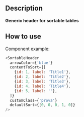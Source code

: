 ## Description

**Generic header for sortable tables**

## How to use

Component example:

```js
<SortableHeader
  arrowColor={'blue'}
  contentToSort={[
    {id: 1, label: 'Title1'},
    {id: 2, label: 'Title2'},
    {id: 3, label: 'Title3'},
    {id: 4, label: 'Title4'},
    {id: 5, label: ''},
  ]}
  customClass={'prova'}
  defaultSort={[0, 0, 0, 1, 0]}
/>
```
